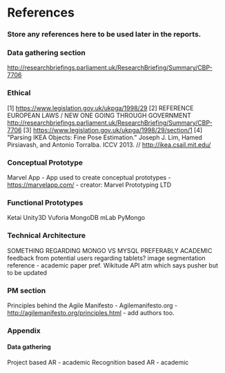 # References
### Store any references here to be used later in the reports.

### Data gathering section
http://researchbriefings.parliament.uk/ResearchBriefing/Summary/CBP-7706

### Ethical
[1] https://www.legislation.gov.uk/ukpga/1998/29
[2] REFERENCE EUROPEAN LAWS / NEW ONE GOING THROUGH GOVERNMENT
http://researchbriefings.parliament.uk/ResearchBriefing/Summary/CBP-7706
[3] https://www.legislation.gov.uk/ukpga/1998/29/section/1
[4] "Parsing IKEA Objects: Fine Pose Estimation." Joseph J. Lim, Hamed Pirsiavash, and Antonio Torralba. ICCV 2013. 			// http://ikea.csail.mit.edu/


### Conceptual Prototype
Marvel App - App used to create conceptual prototypes - https://marvelapp.com/ - creator: Marvel Prototyping LTD

### Functional Prototypes
Ketai
Unity3D
Vuforia
MongoDB
mLab
PyMongo

### Technical Architecture
SOMETHING REGARDING MONGO VS MYSQL PREFERABLY ACADEMIC
feedback from potential users regarding tablets?
image segmentation reference - academic paper pref. 
Wikitude
API atm which says pusher but to be updated

### PM section
Principles behind the Agile Manifesto - Agilemanifesto.org - 	http://agilemanifesto.org/principles.html - add authors too.

### Appendix
#### Data gathering
Project based AR	- academic
Recognition based AR	- academic